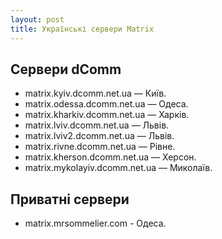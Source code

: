 ```yaml
---
layout: post
title: Українські сервери Matrix
---
```


## Сервери dComm
- matrix.kyiv.dcomm.net.ua — Київ.
- matrix.odessa.dcomm.net.ua — Одеса.
- matrix.kharkiv.dcomm.net.ua — Харків.
- matrix.lviv.dcomm.net.ua — Львів.
- matrix.lviv2.dcomm.net.ua — Львів.
- matrix.rivne.dcomm.net.ua — Рівне.
- matrix.kherson.dcomm.net.ua — Херсон.
- matrix.mykolayiv.dcomm.net.ua — Миколаїв.

## Приватні сервери
- matrix.mrsommelier.com - Одеса.
